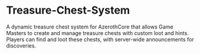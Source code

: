 # Treasure-Chest-System
A dynamic treasure chest system for AzerothCore that allows Game Masters to create and manage treasure chests with custom loot and hints. Players can find and loot these chests, with server-wide announcements for discoveries.
